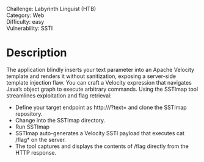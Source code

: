 Challenge: Labyrinth Linguist (HTB) <br>
Category: Web <br>
Difficulty: easy <br>
Vulnerability: SSTI
<br>
<h1>Description</h1>

The application blindly inserts your text parameter into an Apache Velocity template and renders it without
sanitization, exposing a server-side template injection flaw. You can craft a Velocity expression that navigates Java’s
object graph to execute arbitrary commands. Using the SSTImap tool streamlines exploitation and flag retrieval:

<ul>
    <li>Define your target endpoint as http://<host>/?text= and clone the SSTImap repository.
    <li>Change into the SSTImap directory.
    <li>Run SSTImap</li>
    <li>SSTImap auto-generates a Velocity SSTI payload that executes cat /flag* on the server.
    <li>The tool captures and displays the contents of /flag directly from the HTTP response.
</ul>
